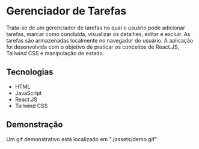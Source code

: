 # Gerenciador de Tarefas    

Trata-se de um gerenciador de tarefas no qual o usuário pode adicionar tarefas, marcar como concluída, visualizar os detalhes, editar e excluir. As tarefas são armazenadas localmente no navegador do usuário. A aplicação foi desenvolvida com o objetivo de praticar os conceitos de React.JS, Tailwind CSS e manipulação de estado.

## Tecnologias

- HTML
- JavaScript
- React.JS 
- Tailwind CSS

## Demonstração

Um gif demonstrativo está localizado em "./assets/demo.gif"